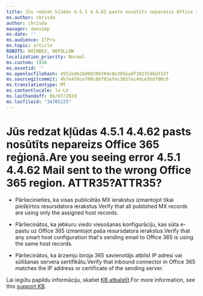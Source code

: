 ```yaml
---
title: Jūs redzat kļūdas 4.5.1 4.4.62 pasts nosūtīts nepareizs Office 365 reģionā. ATTR35?
ms.author: chrisda
author: chrisda
manager: dansimp
ms.date: ''
ms.audience: ITPro
ms.topic: article
ROBOTS: NOINDEX, NOFOLLOW
localization_priority: Normal
ms.custom: 1938
ms.assetid: ''
ms.openlocfilehash: 4552edb28d08206304c0e305badf10235d6d315f
ms.sourcegitcommit: 4b7e478ce700c0b781efec3857ac4dce5bdf00c6
ms.translationtype: MT
ms.contentlocale: lv-LV
ms.lasthandoff: 06/07/2019
ms.locfileid: "34765225"
---
```

# <a name="are-you-seeing-error-451-4462-mail-sent-to-the-wrong-office-365-region-attr35"></a><span data-ttu-id="38d87-103">Jūs redzat kļūdas 4.5.1 4.4.62 pasts nosūtīts nepareizs Office 365 reģionā.</span><span class="sxs-lookup"><span data-stu-id="38d87-103">Are you seeing error 4.5.1 4.4.62 Mail sent to the wrong Office 365 region.</span></span> <span data-ttu-id="38d87-104">ATTR35?</span><span class="sxs-lookup"><span data-stu-id="38d87-104">ATTR35?</span></span>

- <span data-ttu-id="38d87-105">Pārliecinieties, ka visas publicētās MX ierakstus izmantojot tikai piešķirtos resursdatora ierakstus.</span><span class="sxs-lookup"><span data-stu-id="38d87-105">Verify that all published MX records are using only the assigned host records.</span></span>

- <span data-ttu-id="38d87-106">Pārliecinātos, ka jebkuru viedo viesošanas konfigurāciju, kas sūta e-pastu uz Office 365 izmantojot paša resursdatora ierakstus.</span><span class="sxs-lookup"><span data-stu-id="38d87-106">Verify that any smart host configuration that's sending email to Office 365 is using the same host records.</span></span>

- <span data-ttu-id="38d87-107">Pārliecinātos, ka ārzemju biroja 365 savienotājs atbilst IP adresi vai sūtīšanas servera sertifikātu.</span><span class="sxs-lookup"><span data-stu-id="38d87-107">Verify that inbound connector in Office 365 matches the IP address or certificate of the sending server.</span></span>

<span data-ttu-id="38d87-108">Lai iegūtu papildu informāciju, skatiet [KB atbalstīt](https://support.microsoft.com/help/4057301/attr35-response-code-when-mail-is-sent-to-eop-exo).</span><span class="sxs-lookup"><span data-stu-id="38d87-108">For more information, see this [support KB](https://support.microsoft.com/help/4057301/attr35-response-code-when-mail-is-sent-to-eop-exo).</span></span>
